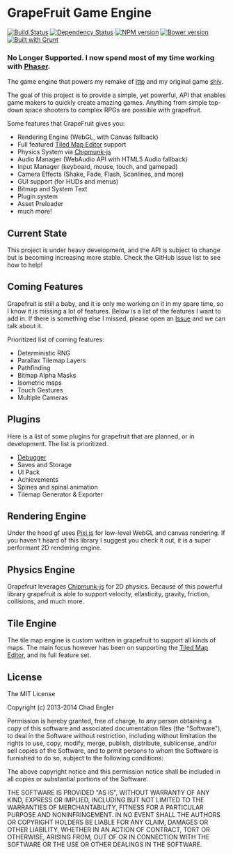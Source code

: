 # GrapeFruit Game Engine
[![Build Status](https://travis-ci.org/grapefruitjs/grapefruit.png?branch=master)](https://travis-ci.org/grapefruitjs/grapefruit)
[![Dependency Status](https://gemnasium.com/grapefruitjs/grapefruit.png)](https://gemnasium.com/grapefruitjs/grapefruit)
[![NPM version](https://badge.fury.io/js/grapefruit.png)](http://badge.fury.io/js/grapefruit)
[![Bower version](https://badge.fury.io/bo/grapefruit.png)](http://badge.fury.io/bo/grapefruit)
[![Built with Grunt](https://cdn.gruntjs.com/builtwith.png)](http://gruntjs.com/)

### No Longer Supported. I now spend most of my time working with [Phaser](https://github.com/photonstorm/phaser).

The game engine that powers my remake of [lttp](https://github.com/englercj/lttp) and my original game [shiv](https://github.com/englercj/shiv).

The goal of this project is to provide a simple, yet powerful, API that enables game makers to quickly create amazing games. Anything
from simple top-down space shooters to complex RPGs are possible with grapefruit.

Some features that GrapeFruit gives you:

 - Rendering Engine (WebGL, with Canvas fallback)
 - Full featured [Tiled Map Editor](http://www.mapeditor.org/) support
 - Physics System via [Chipmunk-js](https://github.com/josephg/Chipmunk-js)
 - Audio Manager (WebAudio API with HTML5 Audio fallback)
 - Input Manager (keyboard, mouse, touch, and gamepad)
 - Camera Effects (Shake, Fade, Flash, Scanlines, and more)
 - GUI support (for HUDs and menus)
 - Bitmap and System Text
 - Plugin system
 - Asset Preloader
 - much more!

## Current State

This project is under heavy development, and the API is subject to change but is becoming increasing more stable. Check the GitHub issue list to see how to help!

## Coming Features

Grapefruit is still a baby, and it is only me working on it in my spare time, so I know it is missing a lot of features.
Below is a list of the features I want to add in. If there is something else I missed, please open an
[Issue](https://github.com/englercj/grapefruit/issues) and we can talk about it.

Prioritized list of coming features:

- Deterministic RNG
- Parallax Tilemap Layers
- Pathfinding
- Bitmap Alpha Masks
- Isometric maps
- Touch Gestures
- Multiple Cameras

## Plugins

Here is a list of some plugins for grapefruit that are planned, or in development. The list is prioritized.

- [Debugger](https://github.com/grapefruitjs/gf-debug)
- Saves and Storage
- UI Pack
- Achievements
- Spines and spinal animation
- Tilemap Generator & Exporter

## Rendering Engine

Under the hood gf uses [Pixi.js](https://github.com/GoodBoyDigital/pixi.js) for low-level WebGL and canvas rendering.
If you haven't heard of this library I suggest you check it out, it is a super performant 2D rendering engine.

## Physics Engine

Grapefruit leverages [Chipmunk-js](https://github.com/josephg/Chipmunk-js) for 2D physics. Because of this powerful
library grapefruit is able to support velocity, ellasticity, gravity, friction, collisions, and much more.

## Tile Engine

The tile map engine is custom written in grapefruit to support all kinds of maps. The main focus however has been on
supporting the [Tiled Map Editor](http://mapeditor.org), and its full feature set.

## License

The MIT License

Copyright (c) 2013-2014 Chad Engler

Permission is hereby granted, free of charge, to any person obtaining a copy
of this software and associated documentation files (the "Software"), to deal
in the Software without restriction, including without limitation the rights
to use, copy, modify, merge, publish, distribute, sublicense, and/or sell
copies of the Software, and to prmit persons to whom the Software is
furnished to do so, subject to the following conditions:

The above copyright notice and this permission notice shall be included in
all copies or substantial portions of the Software.

THE SOFTWARE IS PROVIDED "AS IS", WITHOUT WARRANTY OF ANY KIND, EXPRESS OR
IMPLIED, INCLUDING BUT NOT LIMITED TO THE WARRANTIES OF MERCHANTABILITY,
FITNESS FOR A PARTICULAR PURPOSE AND NONINFRINGEMENT. IN NO EVENT SHALL THE
AUTHORS OR COPYRIGHT HOLDERS BE LIABLE FOR ANY CLAIM, DAMAGES OR OTHER
LIABILITY, WHETHER IN AN ACTION OF CONTRACT, TORT OR OTHERWISE, ARISING FROM,
OUT OF OR IN CONNECTION WITH THE SOFTWARE OR THE USE OR OTHER DEALINGS IN
THE SOFTWARE.
